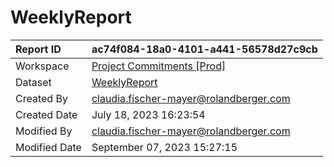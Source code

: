 



# WeeklyReport

|Report ID|ac74f084-18a0-4101-a441-56578d27c9cb|
| :--- | :--- |
|Workspace|[Project Commitments [Prod]](../Workspaces/Project-Commitments-[Prod].md)|
|Dataset|[WeeklyReport](../Datasets/WeeklyReport.md)|
|Created By|claudia.fischer-mayer@rolandberger.com|
|Created Date|July 18, 2023 16:23:54|
|Modified By|claudia.fischer-mayer@rolandberger.com|
|Modified Date|September 07, 2023 15:27:15|
